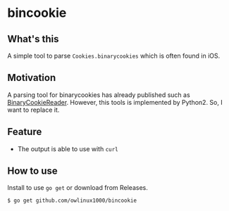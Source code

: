 # bincookie

## What's this

A simple tool to parse `Cookies.binarycookies` which is often found in iOS.

## Motivation

A parsing tool for binarycookies has already published such as [BinaryCookieReader](https://github.com/as0ler/BinaryCookieReader). However, this tools is implemented by Python2. So, I want to replace it.

## Feature

- The output is able to use with `curl`

## How to use

Install to use `go get` or download from Releases.
```
$ go get github.com/owlinux1000/bincookie
```
